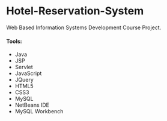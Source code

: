 # Hotel-Reservation-System
Web Based Information Systems Development Course Project.

#### Tools:

* Java
* JSP
* Servlet
* JavaScript
* JQuery
* HTML5
* CSS3
* MySQL
* NetBeans IDE
* MySQL Workbench

